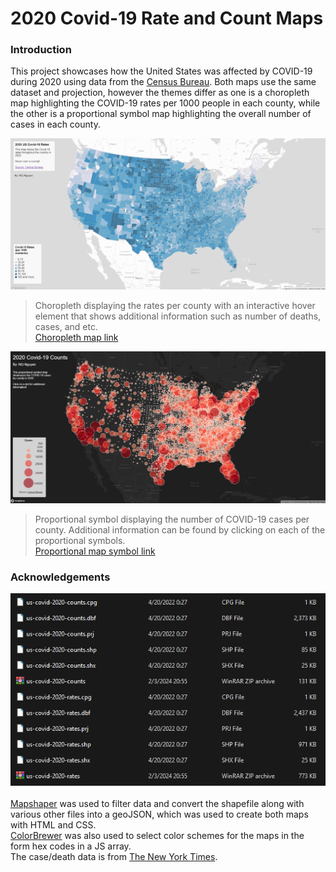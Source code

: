 # 2020 Covid-19 Rate and Count Maps

### Introduction
This project showcases how the United States was affected by COVID-19 during 2020 using data from the [Census Bureau](https://data.census.gov/cedsci/table?g=0100000US.050000&d=ACS%205-Year%20Estimates%20Data%20Profiles&tid=ACSDP5Y2018.DP05&hidePreview=true). Both maps use the same dataset and projection, however the themes differ as one is a choropleth map highlighting the COVID-19 rates per 1000 people in each county, while the other is a proportional symbol map highlighting the overall number of cases in each county.

![choropleth](img/covid19-choropleth.png)
> Choropleth displaying the rates per county with an interactive hover element that shows additional information such as number of deaths, cases, and etc. <br />
[Choropleth map link](https://qnn16.github.io/2020covidratescounts/map1.html)

![proportional_symbol](img/covid19-proportionalsymbol.png)
> Proportional symbol displaying the number of COVID-19 cases per county. Additional information can be found by clicking on each of the proportional symbols. <br />
[Proportional map symbol link](https://qnn16.github.io/2020covidratescounts/map2.html)

### Acknowledgements
![mapshaper files](img/mapshaper.png) <br /> <br />
[Mapshaper](https://mapshaper.org/) was used to filter data and convert the shapefile along with various other files into a geoJSON, which was used to create both maps with HTML and CSS. <br />
[ColorBrewer](https://colorbrewer2.org/#type=sequential&scheme=BuGn&n=3) was also used to select color schemes for the maps in the form hex codes in a JS array. <br />
The case/death data is from [The New York Times](https://github.com/nytimes/covid-19-data/blob/43d32dde2f87bd4dafbb7d23f5d9e878124018b8/live/us-counties.csv).
